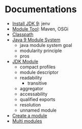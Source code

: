 # Documentations

- [Install JDK 9](install.jdk.md): jenv
- [Module Tool](module.tools.md): Maven, OSGi
- [Classpath](classpath.md)
- [Java 9 Module System](java.9.module.md)
  - java module system goal
  - modularity principle
  - pros
- [JDK Module](jdk.module.md)
  - compact profiles
  - module descriptor
  - readability
    - transitive
  - aggregator
  - accessability
  - qualified exports
  - resolution
  - unnamed module
- [Create a module](../examples/helloworld/README.md)
- [Multi modules](../examples/easytext/README.md)

